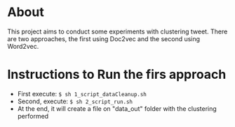 # About

This project aims to conduct some experiments with clustering tweet. There are two approaches, the first using Doc2vec and the second using Word2vec.

# Instructions to Run the firs approach

- First execute: `$ sh 1_script_dataCleanup.sh`
- Second, execute: `$ sh 2_script_run.sh`
- At the end, it will create a file on "data_out" folder with the clustering performed 
